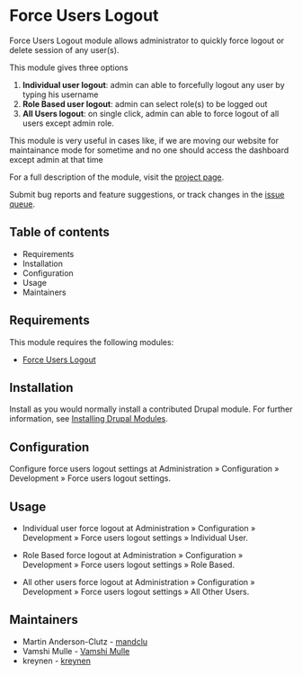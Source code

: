 # Force Users Logout

Force Users Logout module allows administrator to quickly force logout or delete
session of any user(s).

This module gives three options
1. **Individual user logout**: admin can able to forcefully logout any user by typing
   his username
2. **Role Based user logout**: admin can select role(s) to be logged out
3. **All Users logout**: on single click, admin can able to force logout of all users
   except admin role.

This module is very useful in cases like, if we are moving our website for
maintainance mode for sometime and no one should access the dashboard except
admin at that time

For a full description of the module, visit the
[project page](https://www.drupal.org/project/force_users_logout).

Submit bug reports and feature suggestions, or track changes in the
[issue queue](https://www.drupal.org/project/issues/force_users_logout).


## Table of contents

- Requirements
- Installation
- Configuration
- Usage
- Maintainers


## Requirements

This module requires the following modules:

- [Force Users Logout](https://www.drupal.org/project/force_users_logout)


## Installation

Install as you would normally install a contributed Drupal module. For further
information, see
[Installing Drupal Modules](https://www.drupal.org/docs/extending-drupal/installing-drupal-modules).


## Configuration

Configure force users logout settings at Administration » Configuration »
Development » Force users logout settings.


## Usage

- Individual user force logout at Administration » Configuration »
  Development » Force users logout settings » Individual User.

- Role Based force logout at Administration » Configuration »
  Development » Force users logout settings » Role Based.

- All other users force logout at Administration » Configuration »
  Development » Force users logout settings » All Other Users.


## Maintainers

- Martin Anderson-Clutz - [mandclu](https://www.drupal.org/u/mandclu)
- Vamshi Mulle - [Vamshi Mulle](https://www.drupal.org/u/vamshi-mulle)
- kreynen - [kreynen](https://www.drupal.org/u/kreynen)